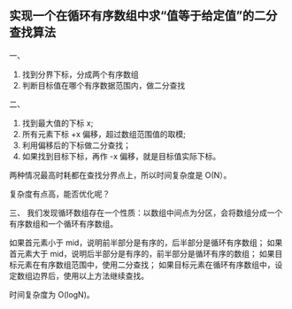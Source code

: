 ## 实现一个在循环有序数组中求“值等于给定值”的二分查找算法

 一、

1. 找到分界下标，分成两个有序数组
2. 判断目标值在哪个有序数据范围内，做二分查找

 二、

1. 找到最大值的下标 x;
2. 所有元素下标 +x 偏移，超过数组范围值的取模;
3. 利用偏移后的下标做二分查找；
4. 如果找到目标下标，再作 -x 偏移，就是目标值实际下标。

 两种情况最高时耗都在查找分界点上，所以时间复杂度是 O(N）。

 复杂度有点高，能否优化呢？

 三、
我们发现循环数组存在一个性质：以数组中间点为分区，会将数组分成一个有序数组和一个循环有序数组。

 如果首元素小于 mid，说明前半部分是有序的，后半部分是循环有序数组；
 如果首元素大于 mid，说明后半部分是有序的，前半部分是循环有序的数组；
 如果目标元素在有序数组范围中，使用二分查找；
 如果目标元素在循环有序数组中，设定数组边界后，使用以上方法继续查找。

 时间复杂度为 O(logN)。